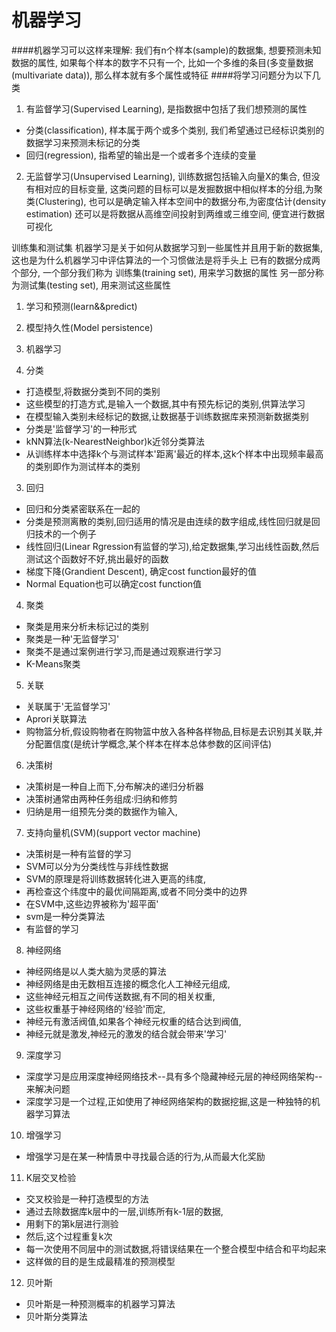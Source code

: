 # 机器学习

####机器学习可以这样来理解:
我们有n个样本(sample)的数据集, 想要预测未知数据的属性,
如果每个样本的数字不只有一个, 比如一个多维的条目(多变量数据
(multivariate data)), 那么样本就有多个属性或特征
####将学习问题分为以下几类
1. 有监督学习(Supervised Learning), 是指数据中包括了我们想预测的属性

* 分类(classification), 样本属于两个或多个类别, 我们希望通过已经标识类别的数据学习来预测未标记的分类
* 回归(regression), 指希望的输出是一个或者多个连续的变量
2. 无监督学习(Unsupervised Learning), 训练数据包括输入向量X的集合, 但没有相对应的目标变量,
这类问题的目标可以是发掘数据中相似样本的分组,为聚类(Clustering),
也可以是确定输入样本空间中的数据分布,为密度估计(density estimation)
还可以是将数据从高维空间投射到两维或三维空间, 便宜进行数据可视化

训练集和测试集 机器学习是关于如何从数据学习到一些属性并且用于新的数据集,
这也是为什么机器学习中评估算法的一个习惯做法是将手头上
已有的数据分成两个部分,
一个部分我们称为 训练集(training set), 用来学习数据的属性
另一部分称为测试集(testing set), 用来测试这些属性

1. 学习和预测(learn&&predict)
2. 模型持久性(Model persistence)


1. 机器学习
2. 分类

* 打造模型,将数据分类到不同的类别
* 这些模型的打造方式,是输入一个数据,其中有预先标记的类别,供算法学习
* 在模型输入类别未经标记的数据,让数据基于训练数据库来预测新数据类别
* 分类是'监督学习'的一种形式
* kNN算法(k-NearestNeighbor)k近邻分类算法
* 从训练样本中选择k个与测试样本'距离'最近的样本,这k个样本中出现频率最高的类别即作为测试样本的类别

3. 回归

* 回归和分类紧密联系在一起的
* 分类是预测离散的类别,回归适用的情况是由连续的数字组成,线性回归就是回归技术的一个例子
* 线性回归(Linear Rgression有监督的学习),给定数据集,学习出线性函数,然后测试这个函数好不好,挑出最好的函数
* 梯度下降(Grandient Descent), 确定cost function最好的值
* Normal Equation也可以确定cost function值

4. 聚类

* 聚类是用来分析未标记过的类别
* 聚类是一种'无监督学习'
* 聚类不是通过案例进行学习,而是通过观察进行学习
* K-Means聚类

5. 关联

* 关联属于'无监督学习'
* Aprori关联算法
* 购物篮分析,假设购物者在购物篮中放入各种各样物品,目标是去识别其关联,并分配置信度(是统计学概念,某个样本在样本总体参数的区间评估)

6. 决策树

* 决策树是一种自上而下,分布解决的递归分析器
* 决策树通常由两种任务组成:归纳和修剪
* 归纳是用一组预先分类的数据作为输入,

7. 支持向量机(SVM)(support vector machine)

* 决策树是一种有监督的学习
* SVM可以分为分类线性与非线性数据
* SVM的原理是将训练数据转化进入更高的纬度,
* 再检查这个纬度中的最优间隔距离,或者不同分类中的边界
* 在SVM中,这些边界被称为'超平面'
* svm是一种分类算法
* 有监督的学习


8. 神经网络

* 神经网络是以人类大脑为灵感的算法
* 神经网络是由无数相互连接的概念化人工神经元组成,
* 这些神经元相互之间传送数据,有不同的相关权重,
* 这些权重基于神经网络的'经验'而定,
* 神经元有激活阀值,如果各个神经元权重的结合达到阀值,
* 神经元就是激发,神经元的激发的结合就会带来'学习'

9. 深度学习

* 深度学习是应用深度神经网络技术--具有多个隐藏神经元层的神经网络架构--来解决问题
* 深度学习是一个过程,正如使用了神经网络架构的数据挖掘,这是一种独特的机器学习算法

10. 增强学习

* 增强学习是在某一种情景中寻找最合适的行为,从而最大化奖励

11. K层交叉检验

* 交叉校验是一种打造模型的方法
* 通过去除数据库k层中的一层,训练所有k-1层的数据,
* 用剩下的第k层进行测验
* 然后,这个过程重复k次
* 每一次使用不同层中的测试数据,将错误结果在一个整合模型中结合和平均起来
* 这样做的目的是生成最精准的预测模型

12. 贝叶斯

* 贝叶斯是一种预测概率的机器学习算法
* 贝叶斯分类算法
